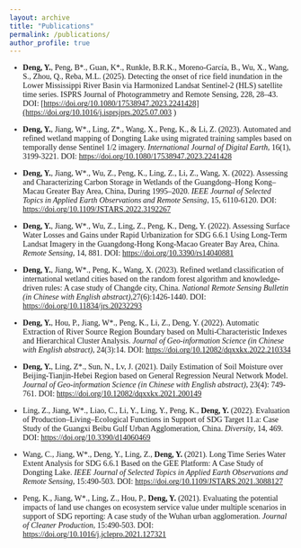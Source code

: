 ```yaml
---
layout: archive
title: "Publications"
permalink: /publications/
author_profile: true
---
```


<span style="font-family: 'euclid';">

* **Deng, Y.**, Peng, B\*., Guan, K\*., Runkle, B.R.K., Moreno-García, B., Wu, X., Wang, S., Zhou, Q., Reba, M.L. (2025). Detecting the onset of rice field inundation in the Lower Mississippi River Basin via Harmonized Landsat Sentinel-2 (HLS) satellite time series. ISPRS Journal of Photogrammetry and Remote Sensing, 228, 28–43.
DOI:  <a href="[https://doi.org/10.1080/17538947.2023.2241428](https://doi.org/10.1016/j.isprsjprs.2025.07.003
)" target="_blank">[https://doi.org/10.1080/17538947.2023.2241428](https://doi.org/10.1016/j.isprsjprs.2025.07.003
)</a>

* **Deng, Y.**, Jiang, W\*., Ling, Z\*., Wang, X., Peng, K., & Li, Z. (2023). Automated and refined wetland mapping of Dongting Lake using migrated training samples based on temporally dense Sentinel 1/2 imagery. *International Journal of Digital Earth*, 16(1), 3199-3221.
DOI:  <a href="https://doi.org/10.1080/17538947.2023.2241428" target="_blank">https://doi.org/10.1080/17538947.2023.2241428</a>

* **Deng, Y.**, Jiang, W\*., Wu, Z., Peng, K., Ling, Z., Li, Z., Wang, X. (2022). Assessing and Characterizing Carbon Storage in Wetlands of the Guangdong–Hong Kong–Macau Greater Bay Area, China, During 1995–2020. *IEEE Journal of Selected Topics in Applied Earth Observations and Remote Sensing*, 15, 6110-6120.
DOI:  <a href="https://doi.org/10.1109/JSTARS.2022.3192267" target="_blank">https://doi.org/10.1109/JSTARS.2022.3192267</a>  

* **Deng, Y.**, Jiang, W\*., Wu, Z., Ling, Z., Peng, K., Deng, Y. (2022). Assessing Surface Water Losses and Gains under Rapid Urbanization for SDG 6.6.1 Using Long-Term Landsat Imagery in the Guangdong-Hong Kong-Macao Greater Bay Area, China. *Remote Sensing*, 14, 881.
DOI:  <a href="https://doi.org/10.3390/rs14040881" target="_blank">https://doi.org/10.3390/rs14040881</a> 

* **Deng, Y.**, Jiang, W\*., Peng, K., Wang, X. (2023). Refined wetland classification of international wetland cities based on the random forest algorithm and knowledge-driven rules: A case study of Changde city, China. *National Remote Sensing Bulletin (in Chinese with English abstract)*,27(6):1426-1440.
DOI:  <a href="https://doi.org/10.11834/jrs.20232293" target="_blank">https://doi.org/10.11834/jrs.20232293</a>

* **Deng, Y.**, Hou, P., Jiang, W\*., Peng, K., Li, Z., Deng, Y. (2022). Automatic Extraction of River Source Region Boundary based on Multi-Characteristic Indexes and Hierarchical Cluster Analysis. *Journal of Geo-information Science (in Chinese with English abstract)*, 24(3):14.
DOI:  <a href="https://doi.org/10.12082/dqxxkx.2022.210334" target="_blank">https://doi.org/10.12082/dqxxkx.2022.210334</a> 

* **Deng, Y.**, Ling, Z\*., Sun, N., Lv, J. (2021). Daily Estimation of Soil Moisture over Beijing-Tianjin-Hebei Region based on General Regression Neural Network Model. *Journal of Geo-information Science (in Chinese with English abstract)*, 23(4): 749-761.
DOI:  <a href="https://doi.org/10.12082/dqxxkx.2021.200149" target="_blank">https://doi.org/10.12082/dqxxkx.2021.200149</a> 

* Ling, Z., Jiang, W\*., Liao, C., Li, Y., Ling, Y., Peng, K., **Deng, Y.** (2022). Evaluation of Production–Living–Ecological Functions in Support of SDG Target 11.a: Case Study of the Guangxi Beibu Gulf Urban Agglomeration, China. *Diversity*, 14, 469.
DOI:  <a href="https://doi.org/10.3390/d14060469" target="_blank">https://doi.org/10.3390/d14060469</a> 

* Wang, C., Jiang, W\*., Deng, Y., Ling, Z., **Deng, Y.** (2021). Long Time Series Water Extent Analysis for SDG 6.6.1 Based on the GEE Platform: A Case Study of Dongting Lake. *IEEE Journal of Selected Topics in Applied Earth Observations and Remote Sensing*, 15:490-503.
DOI:  <a href="https://doi.org/10.1109/JSTARS.2021.3088127" target="_blank">https://doi.org/10.1109/JSTARS.2021.3088127</a> 

* Peng, K., Jiang, W\*., Ling, Z., Hou, P., **Deng, Y.** (2021). Evaluating the potential impacts of land use changes on ecosystem service value under multiple scenarios in support of SDG reporting: A case study of the Wuhan urban agglomeration. *Journal of Cleaner Production*, 15:490-503.
DOI:  <a href="https://doi.org/10.1016/j.jclepro.2021.127321" target="_blank">https://doi.org/10.1016/j.jclepro.2021.127321</a> 

<span>
